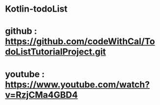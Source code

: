 # Kotlin-todoList

# github : https://github.com/codeWithCal/TodoListTutorialProject.git
# youtube : https://www.youtube.com/watch?v=RzjCMa4GBD4
